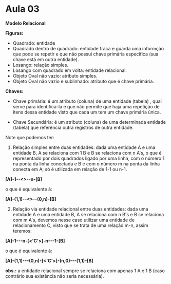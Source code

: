 # Aula 03

**Modelo Relacional** 

**Figuras:**

- Quadrado: entidade
- Quadrado dentro de quadrado: entidade fraca e guarda uma informção que pode se repetir e que não possui chave primária específica (sua chave está em outra entidade).
- Losango: relação simples.
- Losango com quadrado em volta: entidade relacional.
- Objeto Oval não vazio: atributo simples. 
- Objeto Oval não vazio e sublinhado: atributo que é chave primária.

**Chaves:**

- Chave primária: é um atributo (coluna) de uma entidade (tabela) , qual serve para identifica-la e que não permite que haja uma repetição de itens dessa entidade visto que cada um tem um chave primária única.

- Chave Secundária: é um atributo (coluna) de uma determinada entidade (tabela) que referência outra registros de outra entidade.

Note que podemos ter:

1) Relação simples entre duas entidades: dada uma entidade A e uma entidade B, A se relaciona com 1 B e B se relaciona com n A's, o que é representado
por dois quadrados ligado por uma linha, com o número 1 na ponta da linha conectada e B e com o número m na ponta da linha conecta em A; só é utilizada em relação
de 1-1 ou n-1.

**[A]-1--<>--n-[B]**

o que é equivalente à:

**[A]-(1,1)--<>--(0,n)-[B]**

2) Relação via entidade relacional entre duas entidades: dada uma entidade A e uma entidade B, A se relaciona com n B's e B se relaciona com m A's, devemos nesse caso utilizar 
uma entidade de relacionamento C, visto que se trata de uma relação m-n, assim teremos:

**[A]-1---n-[<'C'>]-n---1-[B]**

o que é equivalente à:

**[A]-(1,1)---(0,n)-[<'C'>]-(n,0)---(1,1)-[B]**

**obs.:** a entidade relacional sempre se relaciona com apenas 1 A e 1 B (caso contrário sua existência não seria necessária). 

